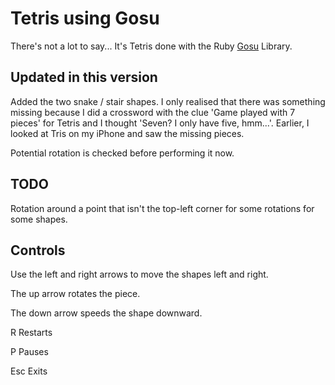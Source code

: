 # Tetris using Gosu

There's not a lot to say... It's Tetris done with the Ruby
[Gosu](http://www.libgosu.org/) Library.

## Updated in this version

Added the two snake / stair shapes. I only realised that there was something 
missing because I did a crossword with the clue 'Game played with 7 pieces'
for Tetris and I thought 'Seven? I only have five, hmm...'. 
Earlier, I looked at Tris on my iPhone and saw the missing pieces.

Potential rotation is checked before performing it now.

## TODO

Rotation around a point that isn't the top-left corner for some rotations
for some shapes.

## Controls

Use the left and right arrows to move the shapes left and right.

The up arrow rotates the piece.

The down arrow speeds the shape downward.

R   Restarts

P   Pauses

Esc Exits
